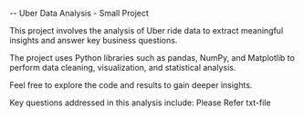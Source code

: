-- Uber Data Analysis - Small Project 

This project involves the analysis of Uber ride data to extract meaningful insights and answer
key business questions.

The project uses Python libraries such as pandas, NumPy, and Matplotlib to perform 
data cleaning, visualization, and statistical analysis.

Feel free to explore the code and results to gain deeper insights.

Key questions addressed in this analysis include:
   Please Refer txt-file 

